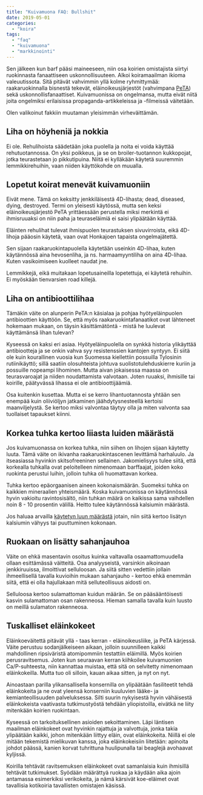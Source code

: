 ```yaml
---
title: "Kuivamuona FAQ: Bullshit"
date: 2019-05-01
categories: 
  - "koira"
tags: 
  - "faq"
  - "kuivamuona"
  - "markkinointi"
---
```


Sen jälkeen kun barf pääsi maineeseen, niin osa koirien omistajista siirtyi ruokinnasta fanaattiseen uskonnollisuuteen. Alkoi koiramaailman ikioma valeuutissota. Sitä pitävät vahvimmin yllä kolme ryhmittymää: raakaruokinnalla bisnestä tekevät, eläinoikeusjärjestöt (vahvimpana [PeTA](https://www.katiska.eu/tieto/elainsuojelu/vegaani-koira/)) sekä uskonnollisfanaattiset. Kuivamuonissa on ongelmansa, mutta eivät niitä joita ongelmiksi erilaisissa propaganda-artikkeleissa ja -filmeissä väitetään.

<!--more-->

Olen valikoinut fakkiin muutaman yleisimmän virheväittämän.

## Liha on höyheniä ja nokkia

Ei ole. Rehulihoista säädetään joka puolella ja noita ei voida käyttää rehutuotannossa. On yksi poikkeus, ja se on broiler-tuotannon kukkopojat, jotka teurastetaan jo pikkutipuina. Niitä ei kylläkään käytetä suuremmin lemmikkirehuihin, vaan niiden käyttökohde on muualla.

## Lopetut koirat menevät kuivamuoniin

Eivät mene. Tämä on keksitty jenkkiläisestä 4D-lihasta; dead, diseased, dying, destroyed. Termi on yleisesti käytössä, mutta sen keksi eläinoikeusjärjestö PeTA yrittäessään perustella miksi merkintä ei ihmisruuaksi on niin paha ja teuraseläimiä ei saisi ylipäätään käyttää.

Eläinten rehulihat tulevat ihmispuolen teurastuksen sivuvirroista, eikä 4D-lihoja pääosin käytetä, vaan ovat Honkajoen tapaista ongelmajätettä.

Sen sijaan raakaruokintapuolella käytetään useinkin 4D-lihaa, kuten käytännössä aina hevosenliha, ja ns. harmaamyyntiliha on aina 4D-lihaa. Kuten vasikoimiseen kuolleet naudat jne.

Lemmikkejä, eikä muitakaan lopetusaineilla lopetettuja, ei käytetä rehuihin. Ei myöskään tienvarsien road killejä.

## Liha on antibioottilihaa

Tämäkin väite on alunperin PeTA:n käsialaa ja pohjaa hyötyeläinpuolen antibioottien käyttöön. Se, että myös raakaruokintafanaatikot ovat lähteneet hokemaan mukaan, on täysin käsittämätöntä - mistä he luulevat käyttämänsä lihan tulevan?

Kyseessä on kaksi eri asiaa. Hyötyeläinpuolella on synkkä historia ylikäyttää antibiootteja ja se onkin vahva syy resistenssien kantojen syntyyn. Ei siitä ole kuin kourallinen vuosia kun Suomessa kiellettiin possuilla Tylosinin rutiinikäyttö; sillä saatiin olosuhteista johtuva suolistotulehduskierre kuriin ja possuille nopeampi lihominen. Mutta aivan jokaisessa maassa on teurasvaroajat ja niiden noudattamista valvotaan. Joten ruuaksi, ihmisille tai koirille, päätyvässä lihassa ei ole antibioottijäämiä.

Osa kuitenkin kusettaa. Mutta ei se kerro lihantuotannosta yhtään sen enempää kuin oliiviöljyn jatkaminen jäähdytysnesteellä kertoisi maanviljelystä. Se kertoo miksi valvontaa täytyy olla ja miten valvonta saa tuollaiset tapaukset kiinni.

## Korkea tuhka kertoo liiasta luiden määrästä

Jos kuivamuonassa on korkea tuhka, niin siihen on lihojen sijaan käytetty luuta. Tämä väite on ikivanha raakaruokintascenen levittämä harhaluulo. Ja itseasiassa hyvinkin skitsofreeninen sellainen. Jakomielisyys tulee siitä, että korkealla tuhkalla ovat peloitelleen nimenomaan barffaajat, joiden koko ruokinta perustui luihin, jolloin tuhka oli huomattavan korkea.

Tuhka kertoo epäorgaanisen aineen kokonaismäärän. Suomeksi tuhka on kaikkien mineraalien yhteismäärä. Koska kuivamuonissa on käytännössä hyvin vakioitu ravintosisältö, niin tuhkan määrä on kaikissa sama vaihdellen noin 8 - 10 prosentin välillä. Heitto tulee käytännössä kalsiumin määrästä.

Jos haluaa arvailla [käytetyn luun määrästä](https://www.katiska.eu/ruokinta/kuivamuonat-ruokinta/kuivamuonan-lihaisat-luut/) jotain, niin siitä kertoo lisätyn kalsiumin vähyys tai puuttuminen kokonaan.

## Ruokaan on lisätty sahanjauhoa

Väite on ehkä masentavin osoitus kuinka valtavalla osaamattomuudella ollaan esittämässä väitteitä. Osa analyyseistä, varsinkin aikoinaan jenkkiruuissa, ilmoittivat selluloosan. Ja siitä sitten vedettiin jollain ihmeellisellä tavalla kuvioihin mukaan sahanjauho - kertoo ehkä enemmän siitä, että ei olla hajullakaan mitä selluteollisuus aidosti on.

Selluloosa kertoo sulamattoman kuidun määrän. Se on pääsääntöisesti kasvin sulamattoman osan rakenneosa. Hieman samalla tavalla kuin luusto on meillä sulamaton rakenneosa.

## Tuskalliset eläinkokeet

Eläinkoeväitettä pitävät yllä - taas kerran - eläinoikeusliike, ja PeTA kärjessä. Väite perustuu sodanjälkeiseen aikaan, jolloin suunnilleen kaikki mahdollinen ripsiväristä atomipommiin testattiin eläimillä. Myös koirien perusravitsemus. Joten kun seuraavan kerran kiihkoilee kuivamuonien Ca/P-suhteesta, niin kannattaa muistaa, että sitä on selvitetty nimenomaan eläinkokeilla. Mutta tuo oli silloin, kauan aikaa sitten, ja nyt on nyt.

Ainoastaan parilla ylikansallisella konsernilla on ylipäätään fasiliteetit tehdä eläinkokeita ja ne ovat yleensä konserniin kuuluvien lääke- ja kemianteollisuuden palveluksessa. Silti suurin nykyisestä hyvin vähäisestä eläinkokeista vaativasta tutkimustyöstä tehdään yliopistoilla, eivätkä ne liity mitenkään koirien ruokintaan.

Kyseessä on tarkoituksellinen asioiden sekoittaminen. Läpi läntisen maailman eläinkokeet ovat hyvinkin rajattuja ja valvottuja, jonka takia ylipäätään kaikki, johon mitenkään liittyy eläin, ovat eläinkokeita. Niillä ei ole mitään tekemistä mielikuvan kanssa, joka eläinkokeisiin liitetään: apinoita johdot päässä, kanien korvat tuhrittuna huulipunalla tai beaglejä avohaavat kyljissä.

Koirilla tehtävät ravitsemuksen eläinkokeet ovat samanlaisia kuin ihmisillä tehtävät tutkimukset. Syödään määrättyä ruokaa ja käydään aika ajoin antamassa esimerkiksi verikokeita, ja nämä kärsivät koe-eläimet ovat tavallisia kotikoiria tavallisten omistajen käsissä.
